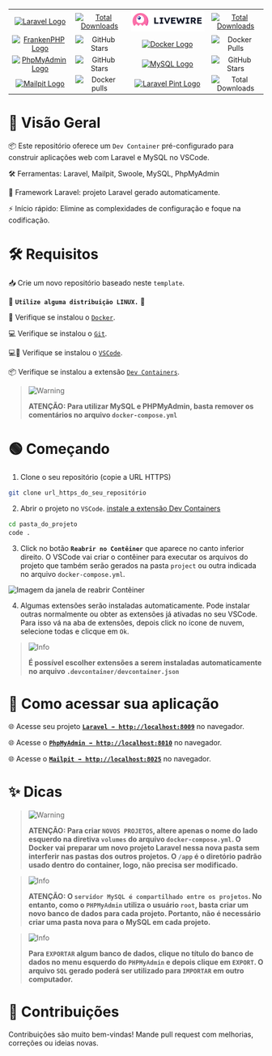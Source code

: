 
<table border="0" align="center">
    <tr>
        <td align="center"><a href="https://laravel.com/docs/10.x" target="_blank"><img src="https://raw.githubusercontent.com/laravel/art/master/logo-lockup/5%20SVG/2%20CMYK/1%20Full%20Color/laravel-logolockup-cmyk-red.svg" width="320" alt="Laravel Logo"></a></td>
        <td align="center"><a href="https://packagist.org/packages/laravel/framework"><img src="https://img.shields.io/packagist/dt/laravel/framework" alt="Total Downloads"></a></td>
        <td align="center"><a href="https://livewire.laravel.com/docs/quickstart" target="_blank"><img src="https://github.com/livewire/livewire/raw/main/art/readme_logo.png" width="270" alt="Livewire Logo"></a></td>
        <td align="center"><a href="https://packagist.org/packages/livewire/livewire"><img src="https://poser.pugx.org/livewire/livewire/d/total.svg" alt="Total Downloads">
    </a></td>
    </tr>
    <tr>
        <td align="center"><a href="https://frankenphp.dev/" target="_blank"><img src="https://miro.medium.com/v2/resize:fit:600/1*AKCekoPNUcqaWCQZk5sk0Q.png" width="240" alt="FrankenPHP Logo"></a></td>
        <td align="center"><img src="https://img.shields.io/github/stars/swoole" alt="GitHub Stars"></td>
        <td align="center"><a href="https://hub.docker.com/r/giovanegurgel/laravel_swoole" target="_blank"><img  src="https://geeksterminal.com/wp-content/uploads/2019/11/docker-logo-310x162.png" width="320" alt="Docker Logo"></a></td>
        <td align="center"><img src="https://img.shields.io/docker/pulls/giovanegurgel/laravel_swoole" alt="Docker Pulls"></td>
    </tr>
    <tr>
        <td align="center"><a href="https://www.phpmyadmin.net/" target="_blank"><img  src="https://www.phpmyadmin.net/static/images/logo.png?067b638aa2a2" width="160" alt="PhpMyAdmin Logo"></a></td>
        <td align="center"><img src="https://img.shields.io/github/stars/phpmyadmin" alt="GitHub Stars"></td>
        <td align="center"><a href="https://www.mysql.com/" target="_blank"><img  src="https://vetores.org/d/mysql.svg" width="130" alt="MySQL Logo"></a></td>
        <td align="center"><img src="https://img.shields.io/github/stars/mysql" alt="GitHub Stars"></a></td>
    </tr>
    <tr>
        <td align="center"><a href="https://github.com/axllent/mailpit" target="_blank"><img  src="https://d4.alternativeto.net/ZUFnPykA-p0m0qzlXm9w78cweEVee1d5J9inLyCwocU/rs:fit:280:280:0/g:ce:0:0/exar:1/YWJzOi8vZGlzdC9pY29ucy9tYWlscGl0XzIxODkzNS5wbmc.png" width="160" alt="Mailpit Logo"></a></td>
        <td align="center"><img src="https://camo.githubusercontent.com/8871e50211f7d38ea0cf996c78146e0c78b646b5f3c73e0119b2063cd0cfa269/68747470733a2f2f696d672e736869656c64732e696f2f646f636b65722f70756c6c732f61786c6c656e742f6d61696c7069742e737667" alt="Docker pulls" data-canonical-src="https://img.shields.io/docker/pulls/axllent/mailpit.svg" style="max-width: 100%;"></td>
        <td align="center"><a href="https://www.mysql.com/" target="_blank"><img  src="https://laraveldaily.com/storage/386/Untitled-design---2023-04-21T074850.944.png" width="180" alt="Laravel Pint Logo"></a></td>
        <td align="center"><img src="https://camo.githubusercontent.com/cede5a43a95920786b4b1e73fcae280284306a7e8a6af5556181abca6dadb4a7/68747470733a2f2f696d672e736869656c64732e696f2f7061636b61676973742f64742f6c61726176656c2f70696e74" alt="Total Downloads" data-canonical-src="https://img.shields.io/packagist/dt/laravel/pint" style="max-width: 100%;"></td>
    </tr>
</table>

# 🌟 Visão Geral
📦 Este repositório oferece um `Dev Container` pré-configurado para construir aplicações web com Laravel e MySQL no VSCode.

🛠️ Ferramentas: Laravel, Mailpit, Swoole, MySQL, PhpMyAdmin

🚀 Framework Laravel: projeto Laravel gerado automaticamente.

⚡ Início rápido: Elimine as complexidades de configuração e foque na codificação.


# 🛠️ Requisitos

📥 Crie um novo repositório baseado neste `template`.

🐧 **`Utilize alguma distribuição LINUX.`** 🐧

🐳 Verifique se instalou o [`Docker`](https://docs.docker.com/get-docker/).

💻 Verifique se instalou o [`Git`](https://git-scm.com/downloads).

💻📝 Verifique se instalou o [`VSCode`](https://code.visualstudio.com/download).

📦 Verifique se instalou a extensão [`Dev Containers`](https://marketplace.visualstudio.com/items?itemName=ms-vscode-remote.remote-containers).

> <picture>
>   <source media="(prefers-color-scheme: light)" srcset="https://raw.githubusercontent.com/Mqxx/GitHub-Markdown/main/blockquotes/badge/light-theme/warning.svg">
>   <img alt="Warning" src="https://raw.githubusercontent.com/Mqxx/GitHub-Markdown/main/blockquotes/badge/dark-theme/warning.svg">
> </picture><br>
>
> **ATENÇÃO: Para utilizar MySQL e PHPMyAdmin, basta remover os comentários no arquivo `docker-compose.yml`**


# 🟢 Começando

1. Clone o seu repositório (copie a URL HTTPS)

```bash
git clone url_https_do_seu_repositório
```

2. Abrir o projeto no `VSCode`. [instale a extensão Dev Containers](https://marketplace.visualstudio.com/items?itemName=ms-vscode-remote.remote-containers)

```bash
cd pasta_do_projeto
code .
```
3. Click no botão **`Reabrir no Contêiner`** que aparece no canto inferior direito. O VSCode vai criar o contêiner para executar os arquivos do projeto que também serão gerados na pasta `project` ou outra indicada no arquivo `docker-compose.yml`.

![Imagem da janela de reabrir Contêiner](https://raw.githubusercontent.com/giovanegurgel/devcont_laravel/main/img/reabrir_container.png)

4. Algumas extensões serão instaladas automaticamente. Pode instalar outras normalmente ou obter as extensões já ativadas no seu VSCode. Para isso vá na aba de extensões, depois click no ícone de nuvem, selecione todas e clicque em `Ok`.

> <picture>
>   <source media="(prefers-color-scheme: light)" srcset="https://raw.githubusercontent.com/Mqxx/GitHub-Markdown/main/blockquotes/badge/light-theme/info.svg">
>   <img alt="Info" src="https://raw.githubusercontent.com/Mqxx/GitHub-Markdown/main/blockquotes/badge/dark-theme/info.svg">
> </picture><br>
>
> **É possível escolher extensões a serem instaladas automaticamente no arquivo `.devcontainer/devcontainer.json`**

# 🚀 Como acessar sua aplicação

🌐 Acesse seu projeto [**`Laravel ➡️ http://localhost:8009`**](http://localhost:8009) no navegador.

🌐 Acesse o [**`PhpMyAdmin ➡️ http://localhost:8010`**](http://localhost:8010) no navegador.

🌐 Acesse o [**`Mailpit ➡️ http://localhost:8025`**](http://localhost:8025) no navegador.


# ✨ Dicas

> <picture>
>   <source media="(prefers-color-scheme: light)" srcset="https://raw.githubusercontent.com/Mqxx/GitHub-Markdown/main/blockquotes/badge/light-theme/warning.svg">
>   <img alt="Warning" src="https://raw.githubusercontent.com/Mqxx/GitHub-Markdown/main/blockquotes/badge/dark-theme/warning.svg">
> </picture><br>
>
> **ATENÇÃO: Para criar `NOVOS PROJETOS`, altere apenas o nome do lado esquerdo na diretiva `volumes` do arquivo `docker-compose.yml`. O Docker vai preparar um novo projeto Laravel nessa nova pasta sem interferir nas pastas dos outros projetos. O `/app` é o diretório padrão usado dentro do container, logo, não precisa ser modificado.**

> <picture>
>   <source media="(prefers-color-scheme: light)" srcset="https://raw.githubusercontent.com/Mqxx/GitHub-Markdown/main/blockquotes/badge/light-theme/info.svg">
>   <img alt="Info" src="https://raw.githubusercontent.com/Mqxx/GitHub-Markdown/main/blockquotes/badge/dark-theme/info.svg">
> </picture><br>
>
> **ATENÇÃO: O `servidor MySQL é compartilhado entre os projetos`. No entanto, como o `PHPMyAdmin` utiliza o usuário `root`, basta criar um novo banco de dados para cada projeto. Portanto, não é necessário criar uma pasta nova para o MySQL em cada projeto.**

> <picture>
>   <source media="(prefers-color-scheme: light)" srcset="https://raw.githubusercontent.com/Mqxx/GitHub-Markdown/main/blockquotes/badge/light-theme/info.svg">
>   <img alt="Info" src="https://raw.githubusercontent.com/Mqxx/GitHub-Markdown/main/blockquotes/badge/dark-theme/info.svg">
> </picture><br>
>
> **Para `EXPORTAR` algum banco de dados, clique no título do banco de dados no menu esquerdo do `PHPMyAdmin` e depois clique em `EXPORT`. O arquivo `SQL` gerado poderá ser utilizado para `IMPORTAR` em outro computador.**


# 🤝 Contribuições
Contribuições são muito bem-vindas! Mande pull request com melhorias, correções ou ideias novas.
